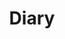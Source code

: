 ---
layout: list
type: category
title: Diary
slug: diary
sidebar: false
order: 4
description: >
  Memorable days and thoughts
---